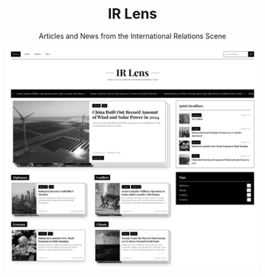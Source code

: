 <div align="center">
<h1>IR Lens</h1>
<p>Articles and News from the International Relations Scene</p>
</div>

![screenshot](/public/images/screenshot.png)